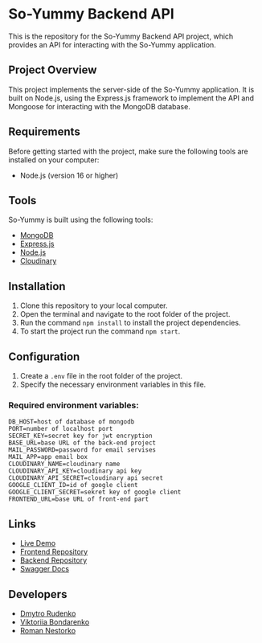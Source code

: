 # So-Yummy Backend API

This is the repository for the So-Yummy Backend API project, which provides an API for interacting with the So-Yummy application.

## Project Overview

This project implements the server-side of the So-Yummy application. It is built on Node.js, using the Express.js framework to implement the API and Mongoose for interacting with the MongoDB database.

## Requirements

Before getting started with the project, make sure the following tools are installed on your computer:

- Node.js (version 16 or higher)

## Tools

So-Yummy is built using the following tools:

- [MongoDB](https://www.mongodb.com/)
- [Express.js](https://expressjs.com/)
- [Node.js](https://nodejs.org/)
- [Cloudinary](https://cloudinary.com/)

## Installation

1. Clone this repository to your local computer.
2. Open the terminal and navigate to the root folder of the project.
3. Run the command `npm install` to install the project dependencies.
4. To start the project run the command `npm start`.

## Configuration

1. Create a `.env` file in the root folder of the project.
2. Specify the necessary environment variables in this file.

### Required environment variables:

```
DB_HOST=host of database of mongodb
PORT=number of localhost port
SECRET_KEY=secret key for jwt encryption
BASE_URL=base URL of the back-end project
MAIL_PASSWORD=password for email servises
MAIL_APP=app email box
CLOUDINARY_NAME=cloudinary name
CLOUDINARY_API_KEY=cloudinary api key
CLOUDINARY_API_SECRET=cloudinary api secret
GOOGLE_CLIENT_ID=id of google client
GOOGLE_CLIENT_SECRET=sekret key of google client
FRONTEND_URL=base URL of front-end part
```

## Links

- [Live Demo](https://https://vazhavazh.github.io/so_yummy/)
- [Frontend Repository](https://github.com/vazhavazh/so_yummy)
- [Backend Repository](https://github.com/RomanXz92/So-Yummy)
- [Swagger Docs](https://so-yummy-mg49.onrender.com/api-docs/)

## Developers

- [Dmytro Rudenko](https://github.com/DmytroRudenko11)
- [Viktoriia Bondarenko](https://github.com/VickyBondarenko)
- [Roman Nestorko](https://github.com/RomanXz92)
